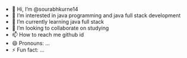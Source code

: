 - 👋 Hi, I’m @sourabhkurne14
- 👀 I’m interested in java programming and java full stack development
- 🌱 I’m currently learning java full stack 
- 💞️ I’m looking to collaborate on studying 
- 📫 How to reach me github id
- 😄 Pronouns: ...
- ⚡ Fun fact: ...

<!---
sourabhkurne14/sourabhkurne14 is a ✨ special ✨ repository because its `README.md` (this file) appears on your GitHub profile.
You can click the Preview link to take a look at your changes.
--->
